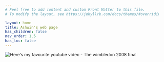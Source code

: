 ```yaml
---
# Feel free to add content and custom Front Matter to this file.
# To modify the layout, see https://jekyllrb.com/docs/themes/#overriding-theme-defaults

layout: home
title: Ashwin's web page
has_children: false
nav_order: 1.5
has_toc: false
---
```



![Here's my favourite youtube video - The wimbledon 2008 final](https://www.youtube.com/watch?v=mHsg2M25PzY)
